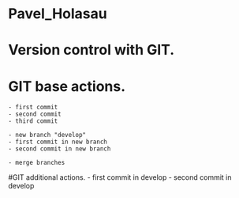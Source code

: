 # Pavel_Holasau

Version control with GIT.
======================

# GIT base actions.
	- first commit
	- second commit
	- third commit
	
	- new branch "develop"
	- first commit in new branch	
	- second commit in new branch
	
	- merge branches
	
#GIT additional actions.
	-  first commit in develop
	-  second commit in develop

